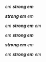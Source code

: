 *em **strong em***

***strong em** em*

*em **strong em** em*

_em __strong em___

___strong em__ em_

_em __strong em__ em_